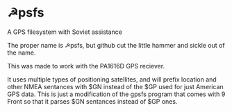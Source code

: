 # ☭psfs
A GPS filesystem with Soviet assistance

The proper name is ☭psfs, but github cut the little hammer and sickle out of the name.

This was made to work with the PA1616D GPS reciever.

It uses multiple types of positioning satellites, and will prefix location and other NMEA sentances with $GN instead of the $GP used for just American GPS data.  This is just a modification of the gpsfs program that comes with 9 Front so that it parses $GN sentances instead of $GP ones.
